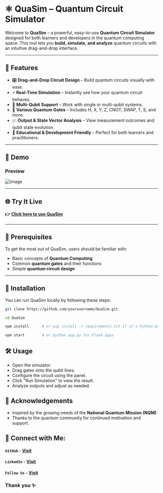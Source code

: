 # ⚛️ QuaSim – Quantum Circuit Simulator

Welcome to **QuaSim** – a powerful, easy-to-use **Quantum Circuit Simulator** designed for both learners and developers in the quantum computing space. This tool lets you **build, simulate, and analyze** quantum circuits with an intuitive drag-and-drop interface.

---

## 🚀 Features

- 🎛️ **Drag-and-Drop Circuit Design** – Build quantum circuits visually with ease.
- ⚡ **Real-Time Simulation** – Instantly see how your quantum circuit behaves.
- 🔄 **Multi-Qubit Support** – Work with single or multi-qubit systems.
- 🔣 **Various Quantum Gates** – Includes H, X, Y, Z, CNOT, SWAP, T, S, and more.
- 📈 **Output & State Vector Analysis** – View measurement outcomes and qubit state evolution.
- 🧪 **Educational & Development Friendly** – Perfect for both learners and practitioners.

---

## 📸 Demo

### Preview

![image](https://github.com/user-attachments/assets/905c910a-9d2b-47be-afbf-00532d127672)

---

## 🌐 Try It Live

#### 👉 [Click here to use QuaSim](https://v0-python-circuit-simulator.vercel.app/)

---

## 🧠 Prerequisites

To get the most out of QuaSim, users should be familiar with:

- Basic concepts of **Quantum Computing**
- Common **quantum gates** and their functions
- Simple **quantum circuit design**

---

## 🔧 Installation

You can run QuaSim locally by following these steps:

```sh
git clone https://github.com/yourusername/QuaSim.git
```

```sh
cd QuaSim
```

```sh
npm install      # or pip install -r requirements.txt if it's Python-based
```

```sh
npm start        # or python app.py for Flask apps
```

## 🛠️ Usage
- Open the simulator.
- Drag gates onto the qubit lines.
- Configure the circuit using the panel.
- Click "Run Simulation" to view the result.
- Analyze outputs and adjust as needed.

## 🙌 Acknowledgements
- Inspired by the growing needs of the **National Quantum Mission (NQM)**
- Thanks to the quantum community for continued motivation and support.

## 🔗 Connect with Me:
#### `GitHub` - [Visit](https://github.com/AnshMNSoni) </br>
#### `LinkedIn` - [Visit](https://linkedin.com/in/anshsoni) </br>
#### `Follow Us` - [Visit](https://linkedin.com/company/py-shell)

### Thank you ✨
